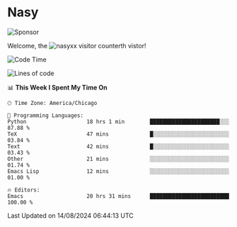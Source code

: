 # Nasy

<!--
<p align="center">
<img height="200" src="https://github-readme-stats.vercel.app/api?username=nasyxx&count_private=true&show_icons=true&theme=dracula&include_all_commits=true"/>
<img height="200" src="https://github-readme-stats.vercel.app/api/top-langs/?username=nasyxx&theme=dracula&hide=html,jupyter+notebook&count_private=true&show_icons=true"/>
</p>

  
----------------
-->

![Sponsor](https://img.shields.io/static/v1.svg?label=Sponsor&message=%E2%9D%A4&logo=GitHub&style=flat&color=pink)
 
Welcome, the ![nasyxx visitor counter](https://count.getloli.com/get/@nasyxx?theme=rule34)th vistor!
 
<!--START_SECTION:waka-->
![Code Time](http://img.shields.io/badge/Code%20Time-4%2C580%20hrs%2055%20mins-blue)

![Lines of code](https://img.shields.io/badge/From%20Hello%20World%20I%27ve%20Written-6.4%20million%20lines%20of%20code-blue)

📊 **This Week I Spent My Time On** 

```text
🕑︎ Time Zone: America/Chicago

💬 Programming Languages: 
Python                   18 hrs 1 min        ██████████████████████░░░   87.88 % 
TeX                      47 mins             █░░░░░░░░░░░░░░░░░░░░░░░░   03.84 % 
Text                     42 mins             █░░░░░░░░░░░░░░░░░░░░░░░░   03.43 % 
Other                    21 mins             ░░░░░░░░░░░░░░░░░░░░░░░░░   01.74 % 
Emacs Lisp               12 mins             ░░░░░░░░░░░░░░░░░░░░░░░░░   01.00 % 

🔥 Editors: 
Emacs                    20 hrs 31 mins      █████████████████████████   100.00 % 
```


 Last Updated on 14/08/2024 06:44:13 UTC
<!--END_SECTION:waka-->

<!-- ![visitors](https://visitor-badge.laobi.icu/badge?page_id=nasyxx.nasyxx) -->
